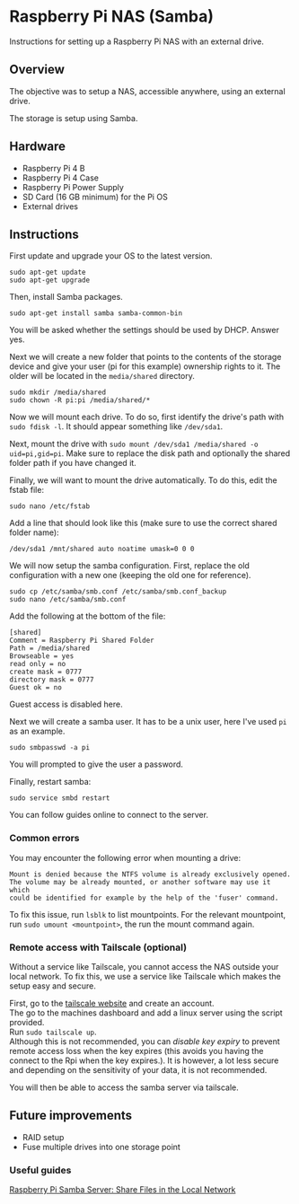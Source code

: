 # Raspberry Pi NAS (Samba)

Instructions for setting up a Raspberry Pi NAS with an external drive.

## Overview

The objective was to setup a NAS, accessible anywhere, using an external drive. 

The storage is setup using Samba. 

## Hardware
- Raspberry Pi 4 B
- Raspberry Pi 4 Case
- Raspberry Pi Power Supply
- SD Card (16 GB minimum) for the Pi OS
- External drives

## Instructions

First update and upgrade your OS to the latest version.

```
sudo apt-get update
sudo apt-get upgrade
```

Then, install Samba packages.
```
sudo apt-get install samba samba-common-bin
```
You will be asked whether the settings should be used by DHCP. Answer yes.

Next we will create a new folder that points to the contents of the storage device and give your user (pi for this example) ownership rights to it. The older will be located in the `media/shared` directory.

```
sudo mkdir /media/shared
sudo chown -R pi:pi /media/shared/*
```

Now we will mount each drive. To do so, first identify the drive's path with `sudo fdisk -l`. It should appear something like `/dev/sda1`. 


Next, mount the drive with `sudo mount /dev/sda1 /media/shared -o uid=pi,gid=pi`. Make sure to replace the disk path and optionally the shared folder path if you have changed it. 

Finally, we will want to mount the drive automatically. To do this, edit the fstab file:
```
sudo nano /etc/fstab
```

Add a line that should look like this (make sure to use the correct shared folder name):
```
/dev/sda1 /mnt/shared auto noatime umask=0 0 0
```

We will now setup the samba configuration. 
First, replace the old configuration with a new one (keeping the old one for reference).
```
sudo cp /etc/samba/smb.conf /etc/samba/smb.conf_backup
sudo nano /etc/samba/smb.conf
```

Add the following at the bottom of the file: 
```
[shared]
Comment = Raspberry Pi Shared Folder
Path = /media/shared
Browseable = yes
read only = no
create mask = 0777
directory mask = 0777
Guest ok = no
```

Guest access is disabled here. 

Next we will create a samba user. It has to be a unix user, here I've used `pi` as an example.

```
sudo smbpasswd -a pi
```
You will prompted to give the user a password.

Finally, restart samba: 
```
sudo service smbd restart
```

You can follow guides online to connect to the server. 

### Common errors

You may encounter the following error when mounting a drive: 
```
Mount is denied because the NTFS volume is already exclusively opened.
The volume may be already mounted, or another software may use it which
could be identified for example by the help of the 'fuser' command.
```
To fix this issue, run `lsblk` to list mountpoints. For the relevant mountpoint, run `sudo umount <mountpoint>`, the run the mount command again. 

### Remote access with Tailscale (optional)

Without a service like Tailscale, you cannot access the NAS outside your local network. To fix this, we use a service like Tailscale which makes the setup easy and secure. 

First, go to the [tailscale website](https://tailscale.com/) and create an account. 
<br/>
The go to the machines dashboard and add a linux server using the script provided. 
<br/>
Run `sudo tailscale up`.
<br/>
Although this is not recommended, you can _disable key expiry_ to prevent remote access loss when the key expires (this avoids you having the connect to the Rpi when the key expires.). It is however, a lot less secure and depending on the sensitivity of your data, it is not recommended. 

You will then be able to access the samba server via tailscale. 

## Future improvements
- RAID setup
- Fuse multiple drives into one storage point

### Useful guides
[Raspberry Pi Samba Server: Share Files in the Local Network](https://tutorials-raspberrypi.com/raspberry-pi-samba-server-share-files-in-the-local-network/)